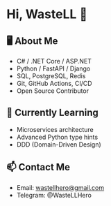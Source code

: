 # Hi, WasteLL 👋

## 🖥️ About Me
- C# / .NET Core / ASP.NET
- Python / FastAPI / Django
- SQL, PostgreSQL, Redis
- Git, GitHub Actions, CI/CD
- Open Source Contributor

## 🌱 Currently Learning
- Microservices architecture
- Advanced Python type hints
- DDD (Domain-Driven Design)

## 📫 Contact Me
- Email: wastellhero@gmail.com
- Telegram: @WasteLLHero
